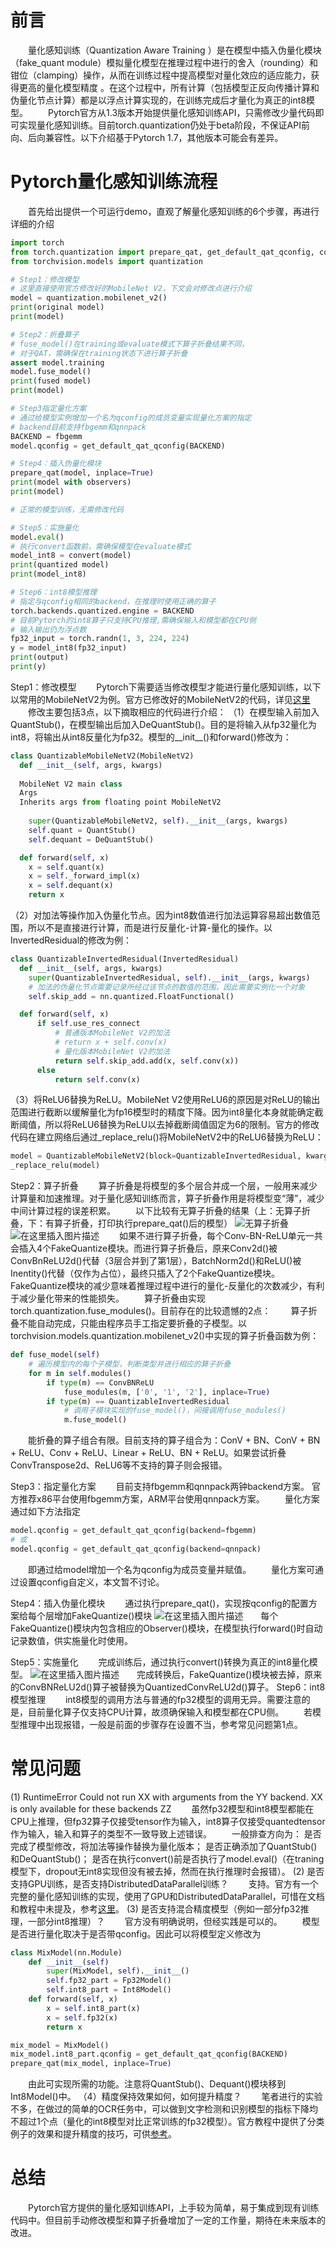# 前言

&emsp;&emsp;量化感知训练（Quantization Aware Training ）是在模型中插入伪量化模块（fake_quant module）模拟量化模型在推理过程中进行的舍入（rounding）和钳位（clamping）操作，从而在训练过程中提高模型对量化效应的适应能力，获得更高的量化模型精度 。在这个过程中，所有计算（包括模型正反向传播计算和伪量化节点计算）都是以浮点计算实现的，在训练完成后才量化为真正的int8模型。
&emsp;&emsp;Pytorch官方从1.3版本开始提供量化感知训练API，只需修改少量代码即可实现量化感知训练。目前torch.quantization仍处于beta阶段，不保证API前向、后向兼容性。以下介绍基于Pytorch 1.7，其他版本可能会有差异。

# Pytorch量化感知训练流程

&emsp;&emsp;首先给出提供一个可运行demo，直观了解量化感知训练的6个步骤，再进行详细的介绍

```python
import torch
from torch.quantization import prepare_qat, get_default_qat_qconfig, convert
from torchvision.models import quantization

# Step1：修改模型
# 这里直接使用官方修改好的MobileNet V2，下文会对修改点进行介绍
model = quantization.mobilenet_v2()
print(original model)
print(model)

# Step2：折叠算子
# fuse_model()在training或evaluate模式下算子折叠结果不同，
# 对于QAT，需确保在training状态下进行算子折叠
assert model.training
model.fuse_model()
print(fused model)
print(model)

# Step3指定量化方案
# 通过给模型实例增加一个名为qconfig的成员变量实现量化方案的指定
# backend目前支持fbgemm和qnnpack
BACKEND = fbgemm
model.qconfig = get_default_qat_qconfig(BACKEND)

# Step4：插入伪量化模块
prepare_qat(model, inplace=True)
print(model with observers)
print(model)

# 正常的模型训练，无需修改代码

# Step5：实施量化
model.eval()
# 执行convert函数前，需确保模型在evaluate模式
model_int8 = convert(model)
print(quantized model)
print(model_int8)

# Step6：int8模型推理
# 指定与qconfig相同的backend，在推理时使用正确的算子
torch.backends.quantized.engine = BACKEND
# 目前Pytorch的int8算子只支持CPU推理,需确保输入和模型都在CPU侧
# 输入输出仍为浮点数
fp32_input = torch.randn(1, 3, 224, 224)
y = model_int8(fp32_input)
print(output)
print(y)
```

Step1：修改模型
 &emsp;&emsp;Pytorch下需要适当修改模型才能进行量化感知训练，以下以常用的MobileNetV2为例。官方已修改好的MobileNetV2的代码，详见[这里](httpsgithub.compytorchvisionblobmastertorchvisionmodelsquantizationmobilenet.py)
&emsp;&emsp;修改主要包括3点，以下摘取相应的代码进行介绍：
（1）在模型输入前加入QuantStub()，在模型输出后加入DeQuantStub()。目的是将输入从fp32量化为int8，将输出从int8反量化为fp32。模型的__init__()和forward()修改为：

```python
class QuantizableMobileNetV2(MobileNetV2)
  def __init__(self, args, kwargs)
  
  MobileNet V2 main class
  Args
  Inherits args from floating point MobileNetV2
  
    super(QuantizableMobileNetV2, self).__init__(args, kwargs)
    self.quant = QuantStub()
    self.dequant = DeQuantStub()

  def forward(self, x)
    x = self.quant(x)
    x = self._forward_impl(x)
    x = self.dequant(x)
    return x
```

（2）对加法等操作加入伪量化节点。因为int8数值进行加法运算容易超出数值范围，所以不是直接进行计算，而是进行反量化-计算-量化的操作。以InvertedResidual的修改为例：

```python
class QuantizableInvertedResidual(InvertedResidual)
  def __init__(self, args, kwargs)
    super(QuantizableInvertedResidual, self).__init__(args, kwargs)
    # 加法的伪量化节点需要记录所经过该节点的数值的范围，因此需要实例化一个对象
    self.skip_add = nn.quantized.FloatFunctional()

  def forward(self, x)
      if self.use_res_connect
          # 普通版本MobileNet V2的加法
          # return x + self.conv(x)
          # 量化版本MobileNet V2的加法
          return self.skip_add.add(x, self.conv(x))
      else
          return self.conv(x)
```

（3）将ReLU6替换为ReLU。MobileNet V2使用ReLU6的原因是对ReLU的输出范围进行截断以缓解量化为fp16模型时的精度下降。因为int8量化本身就能确定截断阈值，所以将ReLU6替换为ReLU以去掉截断阈值固定为6的限制。官方的修改代码在建立网络后通过_replace_relu()将MobileNetV2中的ReLU6替换为ReLU：

```python
model = QuantizableMobileNetV2(block=QuantizableInvertedResidual, kwargs)
_replace_relu(model)
```

Step2：算子折叠
&emsp;&emsp;算子折叠是将模型的多个层合并成一个层，一般用来减少计算量和加速推理。对于量化感知训练而言，算子折叠作用是将模型变“薄”，减少中间计算过程的误差积累。
&emsp;&emsp;以下比较有无算子折叠的结果（上：无算子折叠，下：有算子折叠，打印执行prepare_qat()后的模型）
![无算子折叠](httpsimg-blog.csdnimg.cn20201123123136357.pngx-oss-process=imagewatermark,type_ZmFuZ3poZW5naGVpdGk,shadow_10,text_aHR0cHM6Ly9ibG9nLmNzZG4ubmV0L3RpZXhpZXlpOTQ2Mw==,size_16,color_FFFFFF,t_70#pic_center)
![在这里插入图片描述](httpsimg-blog.csdnimg.cn20201123123257611.pngx-oss-process=imagewatermark,type_ZmFuZ3poZW5naGVpdGk,shadow_10,text_aHR0cHM6Ly9ibG9nLmNzZG4ubmV0L3RpZXhpZXlpOTQ2Mw==,size_16,color_FFFFFF,t_70#pic_center) &emsp;&emsp;如果不进行算子折叠，每个Conv-BN-ReLU单元一共会插入4个FakeQuantize模块。而进行算子折叠后，原来Conv2d()被ConvBnReLU2d()代替（3层合并到了第1层），BatchNorm2d()和ReLU()被Inentity()代替（仅作为占位），最终只插入了2个FakeQuantize模块。FakeQuantize模块的减少意味着推理过程中进行的量化-反量化的次数减少，有利于减少量化带来的性能损失。
&emsp;&emsp;算子折叠由实现torch.quantization.fuse_modules()。目前存在的比较遗憾的2点：
&emsp;&emsp;算子折叠不能自动完成，只能由程序员手工指定要折叠的子模型。以torchvision.models.quantization.mobilenet_v2()中实现的算子折叠函数为例：

```python
def fuse_model(self)
    # 遍历模型内的每个子模型，判断类型并进行相应的算子折叠
    for m in self.modules()
        if type(m) == ConvBNReLU
            fuse_modules(m, ['0', '1', '2'], inplace=True)
        if type(m) == QuantizableInvertedResidual
            # 调用子模块实现的fuse_model()，间接调用fuse_modules()
            m.fuse_model()
```

&emsp;&emsp;能折叠的算子组合有限。目前支持的算子组合为：ConV + BN、ConV + BN + ReLU、Conv + ReLU、Linear + ReLU、BN + ReLU。如果尝试折叠ConvTranspose2d、ReLU6等不支持的算子则会报错。

Step3：指定量化方案
&emsp;&emsp;目前支持fbgemm和qnnpack两钟backend方案。 官方推荐x86平台使用fbgemm方案，ARM平台使用qnnpack方案。
&emsp;&emsp;量化方案通过如下方法指定

```python
model.qconfig = get_default_qat_qconfig(backend=fbgemm)
# 或
model.qconfig = get_default_qat_qconfig(backend=qnnpack)
```

&emsp;&emsp;即通过给model增加一个名为qconfig为成员变量并赋值。
&emsp;&emsp;量化方案可通过设置qconfig自定义，本文暂不讨论。

Step4：插入伪量化模块
&emsp;&emsp;通过执行prepare_qat()，实现按qconfig的配置方案给每个层增加FakeQuantize()模块
![在这里插入图片描述](httpsimg-blog.csdnimg.cn20201123124646581.pngx-oss-process=imagewatermark,type_ZmFuZ3poZW5naGVpdGk,shadow_10,text_aHR0cHM6Ly9ibG9nLmNzZG4ubmV0L3RpZXhpZXlpOTQ2Mw==,size_16,color_FFFFFF,t_70#pic_center)&emsp;&emsp;每个FakeQuantize()模块内包含相应的Observer()模块，在模型执行forward()时自动记录数值，供实施量化时使用。

Step5：实施量化
  &emsp;&emsp;完成训练后，通过执行convert()转换为真正的int8量化模型。 ![在这里插入图片描述](httpsimg-blog.csdnimg.cn20201123124949126.png#pic_center)&emsp;&emsp;完成转换后，FakeQuantize()模块被去掉，原来的ConvBNReLU2d()算子被替换为QuantizedConvReLU2d()算子。
Step6：int8模型推理
&emsp;&emsp;int8模型的调用方法与普通的fp32模型的调用无异。需要注意的是，目前量化算子仅支持CPU计算，故须确保输入和模型都在CPU侧。
&emsp;&emsp;若模型推理中出现报错，一般是前面的步骤存在设置不当，参考常见问题第1点。

# 常见问题

(1) RuntimeError Could not run XX with arguments from the YY backend. XX is only available for these backends ZZ
&emsp;&emsp;虽然fp32模型和int8模型都能在CPU上推理，但fp32算子仅接受tensor作为输入，int8算子仅接受quantedtensor作为输入，输入和算子的类型不一致导致上述错误。
&emsp;&emsp;一般排查方向为：
是否完成了模型修改，将加法等操作替换为量化版本；
是否正确添加了QuantStub()和DeQuantStub()；
是否在执行convert()前是否执行了model.eval()（在traning模型下，dropout无int8实现但没有被去掉，然而在执行推理时会报错）。
(2) 是否支持GPU训练，是否支持DistributedDataParallel训练？
&emsp;&emsp;支持。官方有一个完整的量化感知训练的实现，使用了GPU和DistributedDataParallel，可惜在文档和教程中未提及，参考[这里](httpsgithub.compytorchvisionblobmasterreferencesclassificationtrain_quantization.py)。
(3) 是否支持混合精度模型（例如一部分fp32推理，一部分int8推理）？
&emsp;&emsp;官方没有明确说明，但经实践是可以的。
&emsp;&emsp;模型是否进行量化取决于是否带qconfig。因此可以将模型定义修改为

```python
class MixModel(nn.Module)
    def __init__(self)
        super(MixModel, self).__init__()
        self.fp32_part = Fp32Model()
        self.int8_part = Int8Model()
    def forward(self, x)
        x = self.int8_part(x)
        x = self.fp32(x)
        return x

mix_model = MixModel()
mix_model.int8_part.qconfig = get_default_qat_qconfig(BACKEND)
prepare_qat(mix_model, inplace=True)
```

&emsp;&emsp;由此可实现所需的功能。注意将QuantStub()、Dequant()模块移到Int8Model()中。
（4）精度保持效果如何，如何提升精度？
&emsp;&emsp;笔者进行的实验不多，在做过的简单的OCR任务中，可以做到文字检测和识别模型的指标下降均不超过1个点（量化的int8模型对比正常训练的fp32模型）。官方教程中提供了分类例子的效果和提升精度的技巧，可供[参考](httpspytorch.orgtutorialsadvancedstatic_quantization_tutorial.html)。

# 总结

 &emsp;&emsp;Pytorch官方提供的量化感知训练API，上手较为简单，易于集成到现有训练代码中。但目前手动修改模型和算子折叠增加了一定的工作量，期待在未来版本的改进。